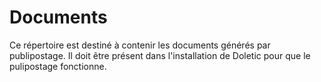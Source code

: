 # Documents

Ce répertoire est destiné à contenir les documents générés par publipostage. Il doit être présent dans l'installation de Doletic pour que le pulipostage fonctionne.